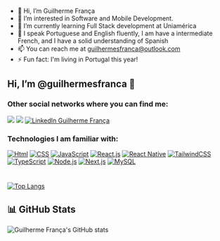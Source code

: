 - 👋 Hi, I’m Guilherme França
- 👀 I’m interested in Software and Mobile Development.  
- 🌱 I’m currently learning Full Stack development at Uniamérica   
- 💬 I speak Portuguese and English fluently, I am have a intermediate French, and I have a solid understanding of Spanish  
- 📫 You can reach me at guilhermesfranca@outlook.com  
- ⚡ Fun fact: I'm living in Portugal this year!

<!---
guilhermesfranca/guilhermesfranca is a ✨ special ✨ repository because its `README.md` (this file) appears on your GitHub profile.
You can click the Preview link to take a look at your changes.
--->
## Hi, I’m @guilhermesfranca 👋

### Other social networks where you can find me:
 <a href = "mailto:guilhermesfranca@outlook.com"><img src="https://img.shields.io/badge/Gmail-D14836?style=for-the-badge&logo=gmail&logoColor=white" target="_blank"></a>
 <a href="https://instagram.com/guilhermes.franca" target="_blank"><img src="https://img.shields.io/badge/Instagram-E4405F?style=for-the-badge&logo=instagram&logoColor=white"    target="_blank"></a>
<a href="https://www.linkedin.com/in/guilhermesfranca" target="_blank">
  <img src="https://img.shields.io/badge/LinkedIn-0077B5?style=for-the-badge&logo=linkedin&logoColor=white" alt="LinkedIn Guilherme França">
</a>


### Technologies I am familiar with:
 [![Html](https://img.shields.io/badge/HTML5-E34F26?style=for-the-badge&logo=html5&logoColor=white)]()
 [![CSS](https://img.shields.io/badge/CSS3-1572B6?style=for-the-badge&logo=css3&logoColor=white)]()
 [![JavaScript](https://img.shields.io/badge/JavaScript-323330?style=for-the-badge&logo=javascript&logoColor=F7DF1E)]()
 [![React.js](https://img.shields.io/badge/React.js-61DAFB?style=for-the-badge&logo=react&logoColor=white)]()
 [![React Native](https://img.shields.io/badge/React%20Native-20232A?style=for-the-badge&logo=react&logoColor=61DAFB)]()
 [![TailwindCSS](https://img.shields.io/badge/Tailwind_CSS-38B2AC?style=for-the-badge&logo=tailwind-css&logoColor=white)]()
 [![TypeScript](https://img.shields.io/badge/TypeScript-3178C6?style=for-the-badge&logo=typescript&logoColor=white)]()
 [![Node.js](https://img.shields.io/badge/Node.js-339933?style=for-the-badge&logo=node.js&logoColor=white)]()
 [![Next.js](https://img.shields.io/badge/Next.js-000000?style=for-the-badge&logo=next.js&logoColor=white)]()
[![MySQL](https://img.shields.io/badge/MySQL-4479A1?style=for-the-badge&logo=mysql&logoColor=white)]()


#
[![Top Langs](https://github-readme-stats.vercel.app/api/top-langs/?username=guilhermesfranca&layout=compact&theme=dark)](https://github.com/guilhermesfranca)
## 📊 GitHub Stats
![Guilherme França's GitHub stats](https://github-readme-stats.vercel.app/api?username=guilhermesfranca&show_icons=true&theme=dark)
